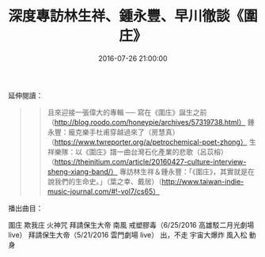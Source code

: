 ﻿---
title: 深度專訪林生祥、鍾永豐、早川徹談《圍庄》
date: 2016-07-26 21:00:00
media: https://one.xiaoyuu.ga/music543/2016/20160726.mp3
image: https://cdn.jsdelivr.net/gh/coxmos/cdn@master/music543/avatar.png
season: 2016
guid: 20160726
length: 82612000
category: podcast
---

延伸閱讀：

>> 且來迎接一張偉大的專輯 ── 寫在《圍庄》誕生之前（http://blog.roodo.com/honeypie/archives/57319738.html）
>> 鍾永豐：龐克樂手杜甫穿越過來了（房慧真）（https://www.twreporter.org/a/petrochemical-poet-zhong）
>> 生祥樂隊：以《圍庄》譜一曲台灣石化產業的悲歌（呂苡榕）（https://theinitium.com/article/20160427-culture-interview-sheng-xiang-band/）
>> 專訪林生祥＆鍾永豐：「《圍庄》，其實就是在說我們的生命史。」（葉之幸、戴居）（http://www.taiwan-indie-music-journal.com/#!-vol7/cs65）

播出曲目：

圍庄
欺我庄
火神咒
拜請保生大帝
南風
戒塑膠毒（6/25/2016 高雄駁二月光劇場 live）
拜請保生大帝（5/21/2016 雲門劇場 live）
出，不走
宇宙大爆炸
風入松
動身
